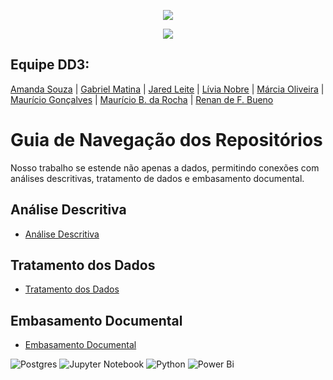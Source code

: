 <p align="center">
<img loading="lazy" src="https://64.media.tumblr.com/694b61d501b7d1f35c6912a0f066c752/9ccc1976ebfb1ea1-bf/s1280x1920/a22caa733672ebcddc1c842b56e60e383d37dafa.jpg"/>
</p>



<p align="center">
<img loading="lazy" src="http://img.shields.io/static/v1?label=STATUS&message=CONCLUIDO&color=GREEN&style=for-the-badge"/>
</p>




## Equipe DD3:

[Amanda Souza](https://www.linkedin.com/in/amanda-rs/) | [Gabriel Matina](https://www.linkedin.com/in/gabrielmatina/) | [Jared Leite](https://www.linkedin.com/in/jared-f-leite-a8351a78/) | [Lívia Nobre](https://www.linkedin.com/in/livia-nobre472/) | [Márcia Oliveira](https://www.linkedin.com/in/marciaoliveira/) | [Maurício Gonçalves](https://www.linkedin.com/in/mauricio-goncalves/) | [Maurício B. da Rocha](https://www.linkedin.com/in/mauriciobenjamin700/) | [Renan de F. Bueno](https://www.linkedin.com/in/renandefraga/)



# Guia de Navegação dos Repositórios

Nosso trabalho se estende não apenas a dados, permitindo conexões com análises descritivas, tratamento de dados e embasamento documental.

## Análise Descritiva
- [Análise Descritiva](https://github.com/ADA-Hack-Grupo-DD3/Analise_Descritiva) 

## Tratamento dos Dados
- [Tratamento dos Dados](https://github.com/ADA-Hack-Grupo-DD3/tratamento_Corp_Solutions)

## Embasamento Documental
- [Embasamento Documental](https://github.com/ADA-Hack-Grupo-DD3/Documentacao)



![Postgres](https://img.shields.io/badge/postgres-%23316192.svg?style=for-the-badge&logo=postgresql&logoColor=white) ![Jupyter Notebook](https://img.shields.io/badge/jupyter-%23FA0F00.svg?style=for-the-badge&logo=jupyter&logoColor=white) ![Python](https://img.shields.io/badge/python-3670A0?style=for-the-badge&logo=python&logoColor=ffdd54) ![Power Bi](https://img.shields.io/badge/power_bi-F2C811?style=for-the-badge&logo=powerbi&logoColor=black)
